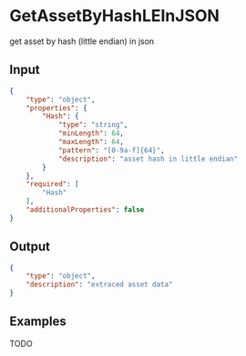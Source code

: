 # GetAssetByHashLEInJSON

get asset by hash (little endian) in json

## Input

```json
{
    "type": "object",
    "properties": {
        "Hash": {
            "type": "string",
            "minLength": 64,
            "maxLength": 64,
            "pattern": "[0-9a-f]{64}",
            "description": "asset hash in little endian"
        }
    },
    "required": [
        "Hash"
    ],
    "additionalProperties": false
}
```

## Output

```json
{
    "type": "object",
    "description": "extraced asset data"
}
```

## Examples

TODO
